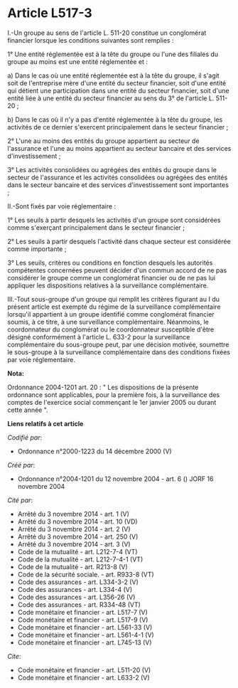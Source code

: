 # Article L517-3

I.-Un groupe au sens de l'article L. 511-20 constitue un conglomérat financier lorsque les conditions suivantes sont
remplies : 

1° Une entité réglementée est à la tête du groupe ou l'une des filiales du groupe au moins est une entité réglementée et : 

a) Dans le cas où une entité réglementée est à la tête du groupe, il s'agit soit de l'entreprise mère d'une entité du secteur
financier, soit d'une entité qui détient une participation dans une entité du secteur financier, soit d'une entité liée à une
entité du secteur financier au sens du 3° de l'article L. 511-20 ; 

b) Dans le cas où il n'y a pas d'entité réglementée à la tête du groupe, les activités de ce dernier s'exercent
principalement dans le secteur financier ; 

2° L'une au moins des entités du groupe appartient au secteur de l'assurance et l'une au moins appartient au secteur bancaire
et des services d'investissement ; 

3° Les activités consolidées ou agrégées des entités du groupe dans le secteur de l'assurance et les activités consolidées ou
agrégées des entités dans le secteur bancaire et des services d'investissement sont importantes ; 

II.-Sont fixés par voie réglementaire : 

1° Les seuils à partir desquels les activités d'un groupe sont considérées comme s'exerçant principalement dans le secteur
financier ; 

2° Les seuils à partir desquels l'activité dans chaque secteur est considérée comme importante ; 

3° Les seuils, critères ou conditions en fonction desquels les autorités compétentes concernées peuvent décider d'un commun
accord de ne pas considérer le groupe comme un conglomérat financier ou de ne pas lui appliquer les dispositions relatives à
la surveillance complémentaire. 

III.-Tout sous-groupe d'un groupe qui remplit les critères figurant au I du présent article est exempté du régime de la
surveillance complémentaire lorsqu'il appartient à un groupe identifié comme conglomérat financier soumis, à ce titre, à une
surveillance complémentaire. Néanmoins, le coordonnateur du conglomérat ou le coordonnateur susceptible d'être désigné
conformément à l'article L. 633-2 pour la surveillance complémentaire du sous-groupe peut, par une décision motivée,
soumettre le sous-groupe à la surveillance complémentaire dans des conditions fixées par voie réglementaire.

**Nota:**

Ordonnance 2004-1201 art. 20 : " Les dispositions de la présente ordonnance sont applicables, pour la première fois, à la
surveillance des comptes de l'exercice social commençant le 1er janvier 2005 ou durant cette année ".

**Liens relatifs à cet article**

_Codifié par_:

  - Ordonnance n°2000-1223 du 14 décembre 2000 (V)

_Créé par_:

  - Ordonnance n°2004-1201 du 12 novembre 2004 - art. 6 () JORF 16 novembre 2004

_Cité par_:

  - Arrêté du 3 novembre 2014 - art. 1 (V)
  - Arrêté du 3 novembre 2014 - art. 10 (VD)
  - Arrêté du 3 novembre 2014 - art. 2 (V)
  - Arrêté du 3 novembre 2014 - art. 250 (V)
  - Arrêté du 3 novembre 2014 - art. 3 (V)
  - Code de la mutualité - art. L212-7-4 (VT)
  - Code de la mutualité - art. L212-7-4-1 (VT)
  - Code de la mutualité - art. R213-8 (V)
  - Code de la sécurité sociale. - art. R933-8 (VT)
  - Code des assurances - art. L334-3-2 (V)
  - Code des assurances - art. L334-4 (V)
  - Code des assurances - art. L356-26 (V)
  - Code des assurances - art. R334-48 (VT)
  - Code monétaire et financier - art. L517-7 (V)
  - Code monétaire et financier - art. L517-9 (V)
  - Code monétaire et financier - art. L561-33 (V)
  - Code monétaire et financier - art. L561-4-1 (V)
  - Code monétaire et financier - art. L745-13 (V)

_Cite_:

  - Code monétaire et financier - art. L511-20 (V)
  - Code monétaire et financier - art. L633-2 (V)
